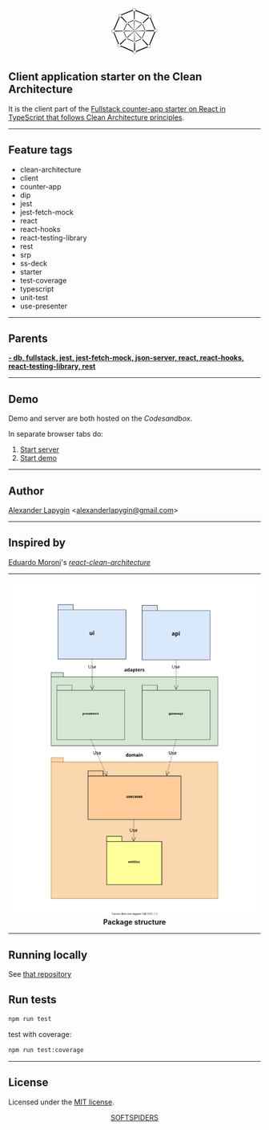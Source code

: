 <div align="center">
    <a href="https://github.com/softspiders/softspiders">
      <img src="./diagrams/sslogo-from-github-20.png"/>
    </a>
</div>

## Client application starter on the Clean Architecture

It is the client part of the [Fullstack counter-app starter on React in TypeScript that follows Clean Architecture principles](https://github.com/softspiders/clean-architecture-counter-starters/tree/clean-architecture-counter-react-hooks-fullstack-jest-ts-starter).

---

## Feature tags
- clean-architecture
- client
- counter-app
- dip
- jest
- jest-fetch-mock
- react
- react-hooks
- react-testing-library
- rest
- srp
- ss-deck
- starter
- test-coverage
- typescript
- unit-test
- use-presenter

---

## Parents

[**- db, fullstack, jest, jest-fetch-mock, json-server, react, react-hooks, react-testing-library, rest**](https://github.com/softspiders/dip-in-ca)

---

## Demo
Demo and server are both hosted on the *Codesandbox*.

In separate browser tabs do:
1. [Start server](https://xg4qv.sse.codesandbox.io)
2. [Start demo](https://pzpw2.csb.app/)

---
## Author

[Alexander Lapygin](https://github.com/AlexanderLapygin) <<alexanderlapygin@gmail.com>>

---
## Inspired by

[Eduardo Moroni](https://github.com/eduardomoroni)'s
[*react-clean-architecture*](https://github.com/eduardomoroni/react-clean-architecture)

---

<p align="center">
  <a href="https://github.com/softspider">
    <img src="./diagrams/packages.uml.svg" width="600"/>
  </a>
  </br>
  <b>Package structure</b>
</p>

---

## Running locally

See [that repository](https://github.com/softspiders/clean-architecture-counter-starters/tree/clean-architecture-counter-react-hooks-fullstack-jest-ts-starter)

## Run tests

```sh
npm run test
```

test with coverage:
```sh
npm run test:coverage
```

---

## License

Licensed under the [MIT license](./LICENSE).

<div align="center">
    <a href="https://github.com/softspiders/softspiders">SOFTSPIDERS</a>
</div>
